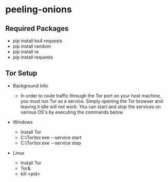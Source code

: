 # peeling-onions

## Required Packages
- pip install bs4 requests
- pip install random
- pip install re
- pip install requests

## Tor Setup
- Background Info
  - In order to route traffic through the Tor port on your host machine, you must run Tor as a service. Simply opening the Tor browser and leaving it idle will not work. You can start and stop the services on various OS's by executing the commands below.  

- Windows
  - Install Tor
  - C:\Tor\tor.exe --service start
  - C:\Tor\tor.exe --service stop

- Linux
  - Install Tor
  - Tor&
  - kill \<pid> 
